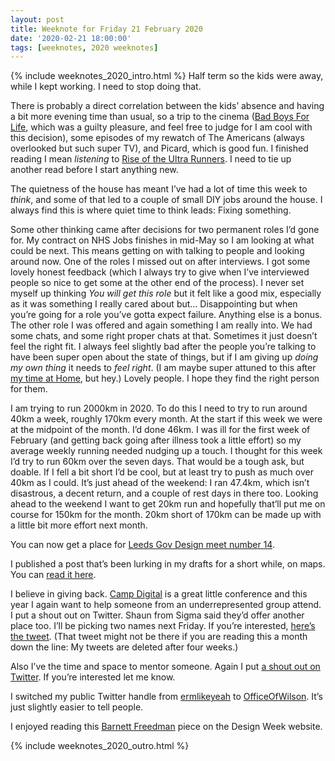 ```yaml
---
layout: post
title: Weeknote for Friday 21 February 2020
date: '2020-02-21 18:00:00'
tags: [weeknotes, 2020 weeknotes]
---
```

{% include weeknotes_2020_intro.html %}
Half term so the kids were away, while I kept working. I need to stop doing that.

There is probably a direct correlation between the kids’ absence and having a bit more evening time than usual, so a trip to the cinema ([Bad Boys For Life](https://www.imdb.com/title/tt1502397/), which was a guilty pleasure, and feel free to judge for I am cool with this decision), some episodes of my rewatch of The Americans (always overlooked but such super TV), and Picard, which is good fun. I finished reading I mean _listening_ to [Rise of the Ultra Runners](https://www.goodreads.com/book/show/50792074-the-rise-of-the-ultra-runners). I need to tie up another read before I start anything new.

The quietness of the house has meant I’ve had a lot of time this week to _think_, and some of that led to a couple of small DIY jobs around the house. I always find this is where quiet time to think leads: Fixing something.

Some other thinking came after decisions for two permanent roles I’d gone for. My contract on NHS Jobs finishes in mid-May so I am looking at what could be next. This means getting on with talking to people and looking around now. One of the roles I missed out on after interviews. I got some lovely honest feedback (which I always try to give when I’ve interviewed people so nice to get some at the other end of the process). I never set myself up thinking _You will get this role_ but it felt like a good mix, especially as it was something I really cared about but… Disappointing but when you’re going for a role you’ve gotta expect failure. Anything else is a bonus. The other role I was offered and again something I am really into. We had some chats, and some right proper chats at that. Sometimes it just doesn’t feel the right fit. I always feel slightly bad after the people you’re talking to have been super open about the state of things, but if I am giving up _doing my own thing_  it needs to _feel right_. (I am maybe super attuned to this after [my time at Home](https://www.prolificnorth.co.uk/digital/featured/2014/03/simon-wilson-become-consultant-after-unexpected-departure-home), but hey.) Lovely people. I hope they find the right person for them.

I am trying to run 2000km in 2020. To do this I need to try to run around 40km a week, roughly 170km every month. At the start if this week we were at the midpoint of the month. I’d done 46km. I was ill for the first week of February (and getting back going after illness took a little effort) so my average weekly running needed nudging up a touch. I thought for this week I’d try to run 60km over the seven days. That would be a tough ask, but doable. If I fell a bit short I’d be cool, but at least try to push as much over 40km as I could. It’s just ahead of the weekend: I ran 47.4km, which isn’t disastrous, a decent return, and a couple of rest days in there too. Looking ahead to the weekend I want to get 20km run and hopefully that’ll put me on course for 150km for the month. 20km short of 170km can be made up with a little bit more effort next month.

You can now get a place for [Leeds Gov Design meet number 14](http://ermlikeyeah.com/leedsgovdesign).

I published a post that’s been lurking in my drafts for a short while, on maps. You can [read it here](https://www.ermlikeyeah.com/maps).

I believe in giving back. [Camp Digital](https://www.wearesigma.com/campdigital/2020/) is a great little conference and this year I again want to help someone from an underrepresented group attend. I put a shout out on Twitter. Shaun from Sigma said they’d offer another place too. I’ll be picking two names next Friday. If you’re interested, [here’s the tweet](https://twitter.com/OfficeOfWilson/status/1230561336020439041). (That tweet might not be there if you are reading this a month down the line: My tweets are deleted after four weeks.)

Also I’ve the time and space to mentor someone. Again I put [a shout out on Twitter](https://twitter.com/OfficeOfWilson/status/1230477810235531265). If you’re interested let me know.

I switched my public Twitter handle from [ermlikeyeah](https://twitter.com/ermlikeyeah) to [OfficeOfWilson](https://twitter.com/OfficeOfWilson). It’s just slightly easier to tell people.

I enjoyed reading this [Barnett Freedman](https://www.designweek.co.uk/issues/3-9-february-2020/barnett-freedman-restrospective/) piece on the Design Week website.

{% include weeknotes_2020_outro.html %}
